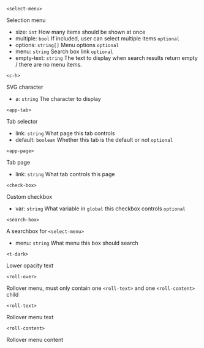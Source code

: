 ```<select-menu>```

Selection menu

 * size: `int` How many items should be shown at once
 * multiple: `bool` If included, user can select multiple items `optional`
 * options: `string[]` Menu options `optional`
 * menu: `string` Search box link `optional`
 * empty-text: `string` The text to display when search results return empty / there are no menu items.

```<c-h>```

SVG character

 * a: `string` The character to display

```<app-tab>```

Tab selector

 * link: `string` What page this tab controls
 * default: `boolean` Whether this tab is the default or not `optional`

```<app-page>```

Tab page

 * link: `string` What tab controls this page

 ```<check-box>```

Custom checkbox

  * var: `string` What variable in `global` this checkbox controls `optional`

```<search-box>```

A searchbox for `<select-menu>`

 * menu: `string` What menu this box should search

```<t-dark>```

Lower opacity text

```<roll-over>```

Rollover menu, must only contain one `<roll-text>` and one `<roll-content>` child

```<roll-text>```

Rollover menu text

```<roll-content>```

Rollover menu content
